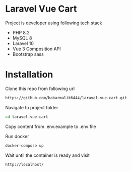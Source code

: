 # Laravel Vue Cart
Project is developer using following tech stack
- PHP 8.2
- MySQL 8
- Laravel 10
- Vue 3 Composition API
- Bootstrap sass

# Installation
Clone this repo from following url
```sh
https://github.com/babarmalik6444/laravel-vue-cart.git
```
Navigate to project folder
```sh
cd laravel-vue-cart
```
Copy content from .env.example to .env file <br/>

Run docker
```sh
docker-compose up
```
Wait until the container is ready and visit
```sh
http://localhost/
```